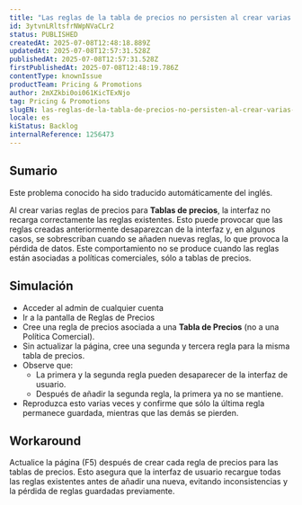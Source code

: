 ```yaml
---
title: "Las reglas de la tabla de precios no persisten al crear varias reglas sin actualizar la página."
id: 3ytvnLRltsfrNWpNVaCLr2
status: PUBLISHED
createdAt: 2025-07-08T12:48:18.889Z
updatedAt: 2025-07-08T12:57:31.528Z
publishedAt: 2025-07-08T12:57:31.528Z
firstPublishedAt: 2025-07-08T12:48:19.786Z
contentType: knownIssue
productTeam: Pricing & Promotions
author: 2mXZkbi0oi061KicTExNjo
tag: Pricing & Promotions
slugEN: las-reglas-de-la-tabla-de-precios-no-persisten-al-crear-varias-reglas-sin-actualizar-la-pagina
locale: es
kiStatus: Backlog
internalReference: 1256473
---
```


## Sumario

<div class="alert alert-info">
  <p>Este problema conocido ha sido traducido automáticamente del inglés.</p>
</div>


Al crear varias reglas de precios para **Tablas de precios**, la interfaz no recarga correctamente las reglas existentes. Esto puede provocar que las reglas creadas anteriormente desaparezcan de la interfaz y, en algunos casos, se sobrescriban cuando se añaden nuevas reglas, lo que provoca la pérdida de datos. Este comportamiento no se produce cuando las reglas están asociadas a políticas comerciales, sólo a tablas de precios.

###


## Simulación



- Acceder al admin de cualquier cuenta
- Ir a la pantalla de Reglas de Precios
- Cree una regla de precios asociada a una **Tabla de Precios** (no a una Política Comercial).
- Sin actualizar la página, cree una segunda y tercera regla para la misma tabla de precios.
- Observe que:
  - La primera y la segunda regla pueden desaparecer de la interfaz de usuario.
  - Después de añadir la segunda regla, la primera ya no se mantiene.
- Reproduzca esto varias veces y confirme que sólo la última regla permanece guardada, mientras que las demás se pierden.



## Workaround


Actualice la página (F5) después de crear cada regla de precios para las tablas de precios. Esto asegura que la interfaz de usuario recargue todas las reglas existentes antes de añadir una nueva, evitando inconsistencias y la pérdida de reglas guardadas previamente.




